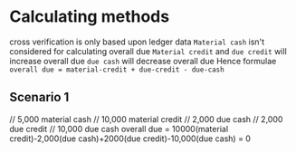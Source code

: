 # Calculating methods
cross verification is only based upon ledger data
`Material cash` isn't considered for calculating overall due
`Material credit` and `due credit` will increase overall due
`due cash` will decrease overall due
Hence formulae 
`overall due = material-credit + due-credit - due-cash`

## Scenario 1
// 5,000 material cash
// 10,000 material credit
// 2,000 due cash
// 2,000 due credit
// 10,000 due cash
overall due = 10000(material credit)-2,000(due cash)+2000(due credit)-10,000(due cash) = 0
